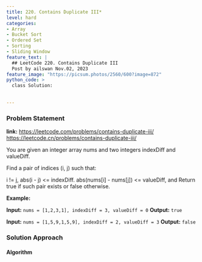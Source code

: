 ```yaml
---
title: 220. Contains Duplicate III*
level: hard
categories:
- Array
- Bucket Sort
- Ordered Set
- Sorting
- Sliding Window
feature_text: |
  ## LeetCode 220. Contains Duplicate III
  Post by ailswan Nov.02, 2023
feature_image: "https://picsum.photos/2560/600?image=872"
python_code: >
  class Solution:
        
   
---
```


### Problem Statement
**link:**
https://leetcode.com/problems/contains-duplicate-iii/
https://leetcode.cn/problems/contains-duplicate-iii/
 
You are given an integer array nums and two integers indexDiff and valueDiff.

Find a pair of indices (i, j) such that:

i != j,
abs(i - j) <= indexDiff.
abs(nums[i] - nums[j]) <= valueDiff, and
Return true if such pair exists or false otherwise.

**Example:**

**Input:** `nums = [1,2,3,1], indexDiff = 3, valueDiff = 0`
**Output:** `true`
 
**Input:** `nums = [1,5,9,1,5,9], indexDiff = 2, valueDiff = 3`
**Output:** `false`

### Solution Approach
 
#### Algorithm
 